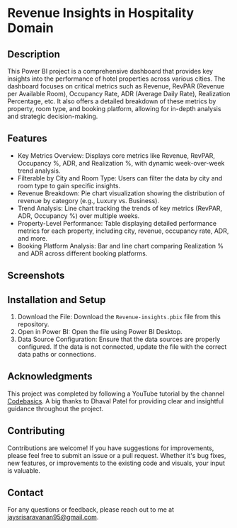 # Revenue Insights in Hospitality Domain

## Description
This Power BI project is a comprehensive dashboard that provides key insights into the performance of hotel properties across various cities. The dashboard focuses on critical metrics such as Revenue, RevPAR (Revenue per Available Room), Occupancy Rate, ADR (Average Daily Rate), Realization Percentage, etc. It also offers a detailed breakdown of these metrics by property, room type, and booking platform, allowing for in-depth analysis and strategic decision-making.

## Features
- Key Metrics Overview: Displays core metrics like Revenue, RevPAR, Occupancy %, ADR, and Realization %, with dynamic week-over-week trend analysis.
- Filterable by City and Room Type: Users can filter the data by city and room type to gain specific insights.
- Revenue Breakdown: Pie chart visualization showing the distribution of revenue by category (e.g., Luxury vs. Business).
- Trend Analysis: Line chart tracking the trends of key metrics (RevPAR, ADR, Occupancy %) over multiple weeks.
- Property-Level Performance: Table displaying detailed performance metrics for each property, including city, revenue, occupancy rate, ADR, and more.
- Booking Platform Analysis: Bar and line chart comparing Realization % and ADR across different booking platforms.

## Screenshots


## Installation and Setup
1. Download the File: Download the `Revenue-insights.pbix` file from this repository.
2. Open in Power BI: Open the file using Power BI Desktop.
3. Data Source Configuration: Ensure that the data sources are properly configured. If the data is not connected, update the file with the correct data paths or connections.

## Acknowledgments
This project was completed by following a YouTube tutorial by the channel [Codebasics](https://www.youtube.com/@codebasics). A big thanks to Dhaval Patel for providing clear and insightful guidance throughout the project.

## Contributing
Contributions are welcome! If you have suggestions for improvements, please feel free to submit an issue or a pull request. Whether it's bug fixes, new features, or improvements to the existing code and visuals, your input is valuable.

## Contact
For any questions or feedback, please reach out to me at [jaysrisaravanan95@gmail.com](jaysrisaravanan95@gmail.com).
